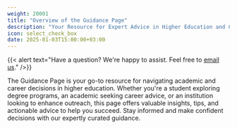 ```yaml
---
weight: 20001
title: "Overview of the Guidance Page"
description: "Your Resource for Expert Advice in Higher Education and Careers"
icon: select_check_box
date: 2025-01-03T15:00:00+03:00
---
```


{{< alert text="Have a question? We're happy to assist. Feel free to [email us](mailto:support@highereduspot.com)." />}}

The Guidance Page is your go-to resource for navigating academic and career decisions in higher education. Whether you're a student exploring degree programs, an academic seeking career advice, or an institution looking to enhance outreach, this page offers valuable insights, tips, and actionable advice to help you succeed. Stay informed and make confident decisions with our expertly curated guidance.